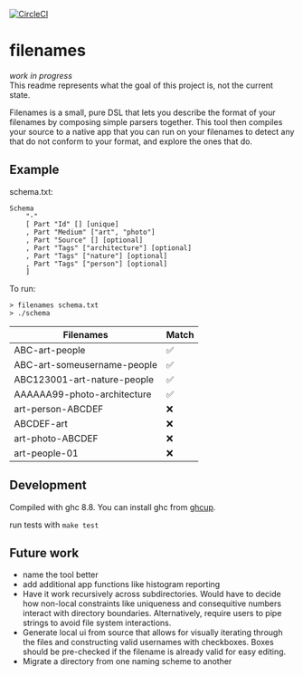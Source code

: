 [![CircleCI](https://circleci.com/gh/nathaniel-may/filenames.svg?style=svg)](https://circleci.com/gh/nathaniel-may/filenames)

# filenames

_work in progress_</br>
This readme represents what the goal of this project is, not the current state.

Filenames is a small, pure DSL that lets you describe the format of your filenames by composing simple parsers together. This tool then compiles your source to a native app that you can run on your filenames to detect any that do not conform to your format, and explore the ones that do.

## Example

schema.txt:

```
Schema
    "-"
    [ Part "Id" [] [unique]
    , Part "Medium" ["art", "photo"]
    , Part "Source" [] [optional]
    , Part "Tags" ["architecture"] [optional]
    , Part "Tags" ["nature"] [optional]
    , Part "Tags" ["person"] [optional]
    ]
```

To run:
```
> filenames schema.txt
> ./schema
```

| Filenames                    | Match |
|------------------------------|-------|
| ABC-art-people               | ✅    |
| ABC-art-someusername-people  | ✅    |
| ABC123001-art-nature-people  | ✅    |
| AAAAAA99-photo-architecture  | ✅    |
| art-person-ABCDEF            | ❌    |
| ABCDEF-art                   | ❌    |
| art-photo-ABCDEF             | ❌    |
| art-people-01                | ❌    |

## Development

Compiled with ghc 8.8. You can install ghc from [ghcup](https://www.haskell.org/ghcup/).

run tests with `make test`

## Future work
- name the tool better
- add additional app functions like histogram reporting
- Have it work recursively across subdirectories. Would have to decide how non-local constraints like uniqueness and consequitive numbers interact with directory boundaries. Alternatively, require users to pipe strings to avoid file system interactions.
- Generate local ui from source that allows for visually iterating through the files and constructing valid usernames with checkboxes. Boxes should be pre-checked if the filename is already valid for easy editing.
- Migrate a directory from one naming scheme to another

